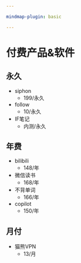 ```yaml
---

mindmap-plugin: basic

---
```


# 付费产品&软件

## 永久
- siphon
	- 199/永久
- follow
	- 10/永久
- IF笔记
	- 内测/永久

## 年费
- bilibili
	- 148/年
- 微信读书
	- 168/年
- 不背单词
	- 166/年
- copilot
	- 150/年

## 月付
- 猫熊VPN
	- 13/月